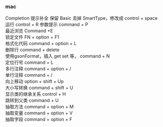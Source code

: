 ### mac 

Completion 提示补全  保留 Basic 去掉 SmartType，修改成  control + space    
运行 control + R 
参数提示 command + P  
最近浏览  Command +E  
锁定文件  FN + option + F1  
格式化代码  command + option + L  
删除行  command + delete  
使用gsonFormat，插入 get set 等， command + N  
定位行号  	command + L  
多行注释 command + option + /  
单行注释 command + /  
向上移动  option + shift + Up  
大小写转换  command + shift + U  
显示类的继承关系  control + H  
跳转到父类 command + U  
抽取方法  command + option + M  
抽取变量  command + option + V  
抽取字段  command + option + F  
